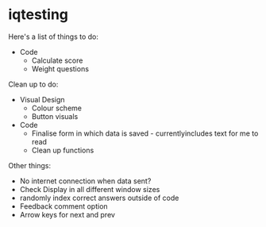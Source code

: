 # iqtesting
Here's a list of things to do:
  - Code
    - Calculate score
    - Weight questions

Clean up to do:
  - Visual Design
    - Colour scheme
    - Button visuals
  - Code
    - Finalise form in which data is saved - currentlyincludes text for me to read
    - Clean up functions

Other things:
  - No internet connection when data sent?
  - Check Display in all different window sizes
  - randomly index correct answers outside of code
  - Feedback comment option
  - Arrow keys for next and prev


